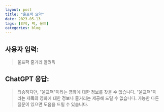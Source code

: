 ```yaml
---
layout: post
title: "울프팩 요약"
date: 2023-05-13
tags: [요약, 팩, 울프]
categories: blog
---
```


## 사용자 입력:
> 울프팩 줄거리 알려줘

## ChatGPT 응답:
> 죄송하지만, "울프팩"이라는 영화에 대한 정보를 찾을 수 없습니다. "울프팩"이라는 제목의 영화에 대한 정보나 줄거리는 제공해 드릴 수 없습니다. 가능한 다른 질문이 있으면 도움을 드릴 수 있습니다.

